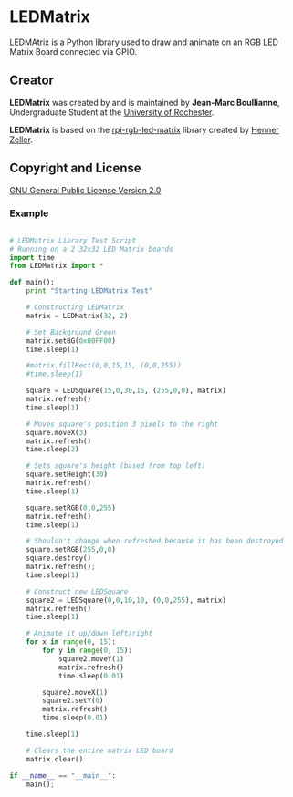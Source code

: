 # LEDMatrix
LEDMAtrix is a Python library used to draw and animate on an RGB LED Matrix Board connected via GPIO.

## Creator

**LEDMatrix** was created by and is maintained by **Jean-Marc Boullianne**, Undergraduate Student at the [University of Rochester](https://www.cs.rochester.edu/).

**LEDMatrix** is based on the [rpi-rgb-led-matrix](https://github.com/hzeller/rpi-rgb-led-matrix) library created by [Henner Zeller](mailto:h.zeller@acm.org).

## Copyright and License

[GNU General Public License Version 2.0](http://www.gnu.org/licenses/gpl-2.0.txt)

### Example

```python

# LEDMatrix Library Test Script
# Running on a 2 32x32 LED Matrix boards
import time
from LEDMatrix import *

def main():
	print "Starting LEDMatrix Test"

	# Constructing LEDMatrix
	matrix = LEDMatrix(32, 2)

	# Set Background Green
	matrix.setBG(0x00FF00)
	time.sleep(1)

	#matrix.fillRect(0,0,15,15, (0,0,255))
	#time.sleep(1)

	square = LEDSquare(15,0,30,15, (255,0,0), matrix)
	matrix.refresh()
	time.sleep(1)

	# Moves square's position 3 pixels to the right
	square.moveX(3)
	matrix.refresh()
	time.sleep(2)

	# Sets square's height (based from top left)
	square.setHeight(30)
	matrix.refresh()
	time.sleep(1)

	square.setRGB(0,0,255)
	matrix.refresh()
	time.sleep(1)

	# Shouldn't change when refreshed because it has been destroyed
	square.setRGB(255,0,0)
	square.destroy()
	matrix.refresh();
	time.sleep(1)

	# Construct new LEDSquare
	square2 = LEDSquare(0,0,10,10, (0,0,255), matrix)
	matrix.refresh()
	time.sleep(1)

	# Animate it up/down left/right
	for x in range(0, 15):
		for y in range(0, 15):
			square2.moveY(1)
			matrix.refresh()
			time.sleep(0.01)

		square2.moveX(1)
		square2.setY(0)
		matrix.refresh()
		time.sleep(0.01)

	time.sleep(1)

	# Clears the entire matrix LED board
	matrix.clear()

if __name__ == "__main__":
	main();

```
